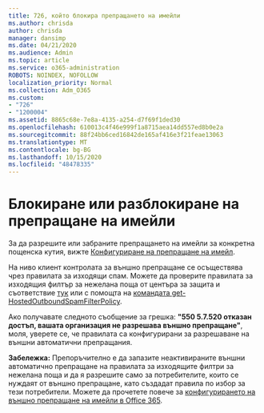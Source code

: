 ```yaml
---
title: 726, който блокира препращането на имейли
ms.author: chrisda
author: chrisda
manager: dansimp
ms.date: 04/21/2020
ms.audience: Admin
ms.topic: article
ms.service: o365-administration
ROBOTS: NOINDEX, NOFOLLOW
localization_priority: Normal
ms.collection: Adm_O365
ms.custom:
- "726"
- "1200004"
ms.assetid: 8865c68e-7e8a-4135-a254-d7f69f1ded30
ms.openlocfilehash: 610013c4f46e999f1a8715aea14dd557ed8b0e2a
ms.sourcegitcommit: 88f24bb6ced16842de165af416e3f21feae13063
ms.translationtype: MT
ms.contentlocale: bg-BG
ms.lasthandoff: 10/15/2020
ms.locfileid: "48478335"
---
```

# <a name="blocking-or-unblocking-email-forwarding"></a>Блокиране или разблокиране на препращане на имейли

За да разрешите или забраните препращането на имейли за конкретна пощенска кутия, вижте [Конфигуриране на препращане на имейл](https://docs.microsoft.com/microsoft-365/admin/email/configure-email-forwarding).

На ниво клиент контролата за външно препращане се осъществява чрез правилата за изходящи спам. Можете да проверите правилата за изходящия филтър за нежелана поща от центъра за защита и съответствие [тук](https://protection.office.com/antispam) или с помощта на [командата get-HostedOutboundSpamFilterPolicy](https://docs.microsoft.com/powershell/module/exchange/get-hostedoutboundspamfilterpolicy).

Ако получавате следното съобщение за грешка: **"550 5.7.520 отказан достъп, вашата организация не разрешава външно препращане"**, моля, уверете се, че правилата са конфигурирани за разрешаване на външни автоматични препращания.

**Забележка:** Препоръчително е да запазите неактивираните външни автоматично препращане на правилата за изходящите филтри за нежелана поща и да я разрешите само за потребителите, които се нуждаят от външно препращане, като създадат правила по избор за тези потребители. Можете да прочетете повече за [конфигурирането на външно препращане на имейли в Office 365](https://docs.microsoft.com/microsoft-365/security/office-365-security/external-email-forwarding).